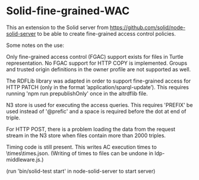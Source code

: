 # Solid-fine-grained-WAC

This an extension to the Solid server from https://github.com/solid/node-solid-server
to be able to create fine-grained access control policies.

Some notes on the use:

Only fine-grained access control (FGAC) support exists for files in Turtle representation.
No FGAC support for HTTP COPY is implemented.
Groups and trusted origin definitions in the owner profile are not supported as well.

The RDFLib library was adapted in order to support fine-grained access for HTTP PATCH (only in the format 
’application/sparql-update’). This requires running 'npm run prepublishOnly' once in the altrdflib file.

N3 store is used for executing the access queries. This requires 'PREFIX' be used instead of 
'@prefic' and a space is required before the dot at end of triple.

For HTTP POST, there is a problem loading the data from the request stream in the N3 store 
when files contain more than 2000 triples. 

Timing code is still present. This writes AC execution times to \times\times.json. 
(Writing of times to files can be undone in ldp-middleware.js.)

(run 'bin/solid-test start' in node-solid-server to start server)
